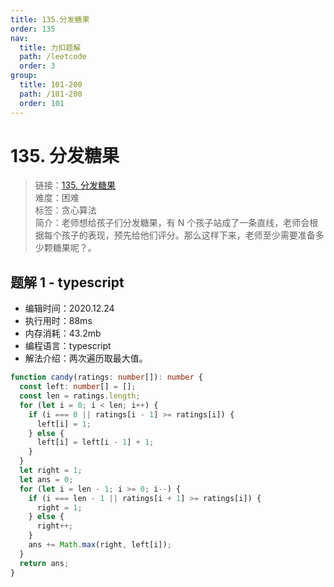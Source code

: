 ```yaml
---
title: 135.分发糖果
order: 135
nav:
  title: 力扣题解
  path: /leetcode
  order: 3
group:
  title: 101-200
  path: /101-200
  order: 101
---
```


# 135. 分发糖果

> 链接：[135. 分发糖果](https://leetcode-cn.com/problems/candy/)  
> 难度：困难  
> 标签：贪心算法  
> 简介：老师想给孩子们分发糖果，有 N 个孩子站成了一条直线，老师会根据每个孩子的表现，预先给他们评分。那么这样下来，老师至少需要准备多少颗糖果呢？。

## 题解 1 - typescript

- 编辑时间：2020.12.24
- 执行用时：88ms
- 内存消耗：43.2mb
- 编程语言：typescript
- 解法介绍：两次遍历取最大值。

```typescript
function candy(ratings: number[]): number {
  const left: number[] = [];
  const len = ratings.length;
  for (let i = 0; i < len; i++) {
    if (i === 0 || ratings[i - 1] >= ratings[i]) {
      left[i] = 1;
    } else {
      left[i] = left[i - 1] + 1;
    }
  }
  let right = 1;
  let ans = 0;
  for (let i = len - 1; i >= 0; i--) {
    if (i === len - 1 || ratings[i + 1] >= ratings[i]) {
      right = 1;
    } else {
      right++;
    }
    ans += Math.max(right, left[i]);
  }
  return ans;
}
```
